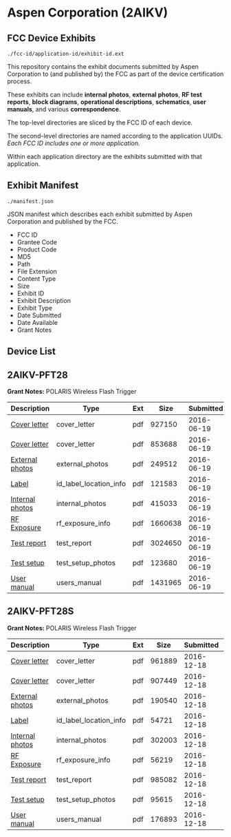 # Aspen Corporation (2AIKV)
## FCC Device Exhibits

```
./fcc-id/application-id/exhibit-id.ext
```

This repository contains the exhibit documents submitted by Aspen Corporation to (and published by) the FCC as part of the device certification process.

These exhibits can include **internal photos**, **external photos**, **RF test reports**, **block diagrams**, **operational descriptions**, **schematics**, **user manuals**, and various **correspondence**.

The top-level directories are sliced by the FCC ID of each device.

The second-level directories are named according to the application UUIDs. *Each FCC ID includes one or more application.*

Within each application directory are the exhibits submitted with that application. 

## Exhibit Manifest

```
./manifest.json
```

JSON manifest which describes each exhibit submitted by Aspen Corporation and published by the FCC.

- FCC ID
- Grantee Code
- Product Code
- MD5
- Path
- File Extension
- Content Type
- Size
- Exhibit ID
- Exhibit Description
- Exhibit Type
- Date Submitted
- Date Available
- Grant Notes

## Device List
## 2AIKV-PFT28
**Grant Notes:** POLARIS Wireless Flash Trigger

| Description | Type | Ext | Size | Submitted | Available |
| ----------- | ---- | --- | ---- | --------- | --------- |
| [Cover letter](2AIKV-PFT28/f88a97c53975efca3e531cee5bd2bc21/3032483.pdf) | cover_letter | pdf | 927150 | 2016-06-19 | 2016-06-19 |
| [Cover letter](2AIKV-PFT28/f88a97c53975efca3e531cee5bd2bc21/3032484.pdf) | cover_letter | pdf | 853688 | 2016-06-19 | 2016-06-19 |
| [External photos](2AIKV-PFT28/f88a97c53975efca3e531cee5bd2bc21/3032485.pdf) | external_photos | pdf | 249512 | 2016-06-19 | 2016-06-19 |
| [Label](2AIKV-PFT28/f88a97c53975efca3e531cee5bd2bc21/3032486.pdf) | id_label_location_info | pdf | 121583 | 2016-06-19 | 2016-06-19 |
| [Internal photos](2AIKV-PFT28/f88a97c53975efca3e531cee5bd2bc21/3032487.pdf) | internal_photos | pdf | 415033 | 2016-06-19 | 2016-06-19 |
| [RF Exposure](2AIKV-PFT28/f88a97c53975efca3e531cee5bd2bc21/3032489.pdf) | rf_exposure_info | pdf | 1660638 | 2016-06-19 | 2016-06-19 |
| [Test report](2AIKV-PFT28/f88a97c53975efca3e531cee5bd2bc21/3032491.pdf) | test_report | pdf | 3024650 | 2016-06-19 | 2016-06-19 |
| [Test setup](2AIKV-PFT28/f88a97c53975efca3e531cee5bd2bc21/3032492.pdf) | test_setup_photos | pdf | 123680 | 2016-06-19 | 2016-06-19 |
| [User manual](2AIKV-PFT28/f88a97c53975efca3e531cee5bd2bc21/3032493.pdf) | users_manual | pdf | 1431965 | 2016-06-19 | 2016-06-19 |
## 2AIKV-PFT28S
**Grant Notes:** POLARIS Wireless Flash Trigger

| Description | Type | Ext | Size | Submitted | Available |
| ----------- | ---- | --- | ---- | --------- | --------- |
| [Cover letter](2AIKV-PFT28S/2762c82fff3e943a70a885db264e7e61/3231930.pdf) | cover_letter | pdf | 961889 | 2016-12-18 | 2016-12-18 |
| [Cover letter](2AIKV-PFT28S/2762c82fff3e943a70a885db264e7e61/3231931.pdf) | cover_letter | pdf | 907449 | 2016-12-18 | 2016-12-18 |
| [External photos](2AIKV-PFT28S/2762c82fff3e943a70a885db264e7e61/3231932.pdf) | external_photos | pdf | 190540 | 2016-12-18 | 2016-12-18 |
| [Label](2AIKV-PFT28S/2762c82fff3e943a70a885db264e7e61/3231933.pdf) | id_label_location_info | pdf | 54721 | 2016-12-18 | 2016-12-18 |
| [Internal photos](2AIKV-PFT28S/2762c82fff3e943a70a885db264e7e61/3231934.pdf) | internal_photos | pdf | 302003 | 2016-12-18 | 2016-12-18 |
| [RF Exposure](2AIKV-PFT28S/2762c82fff3e943a70a885db264e7e61/3231936.pdf) | rf_exposure_info | pdf | 56219 | 2016-12-18 | 2016-12-18 |
| [Test report](2AIKV-PFT28S/2762c82fff3e943a70a885db264e7e61/3231938.pdf) | test_report | pdf | 985082 | 2016-12-18 | 2016-12-18 |
| [Test setup](2AIKV-PFT28S/2762c82fff3e943a70a885db264e7e61/3231939.pdf) | test_setup_photos | pdf | 95615 | 2016-12-18 | 2016-12-18 |
| [User manual](2AIKV-PFT28S/2762c82fff3e943a70a885db264e7e61/3231940.pdf) | users_manual | pdf | 176893 | 2016-12-18 | 2016-12-18 |
